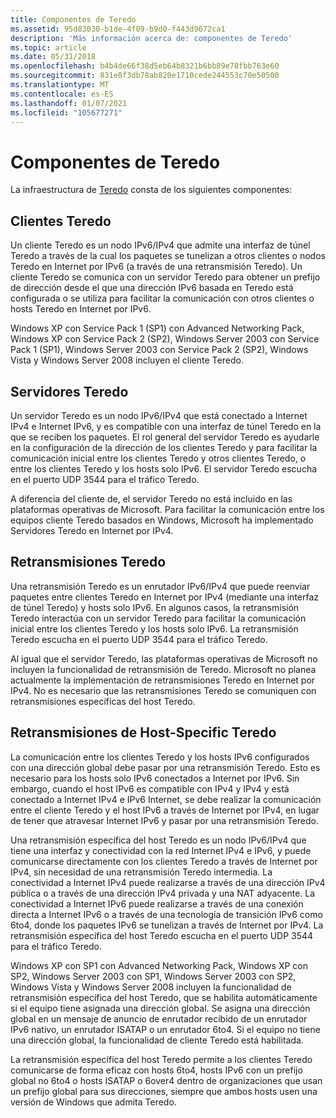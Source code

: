 ```yaml
---
title: Componentes de Teredo
ms.assetid: 95d83030-b1de-4f09-b9d0-f443d9672ca1
description: 'Más información acerca de: componentes de Teredo'
ms.topic: article
ms.date: 05/31/2018
ms.openlocfilehash: b4b4de66f38d5eb64b8321b6bb89e78fbb763e60
ms.sourcegitcommit: 831e8f3db78ab820e1710cede244553c70e50500
ms.translationtype: MT
ms.contentlocale: es-ES
ms.lasthandoff: 01/07/2021
ms.locfileid: "105677271"
---
```

# <a name="teredo-components"></a>Componentes de Teredo

La infraestructura de [Teredo](about-teredo.md) consta de los siguientes componentes:

## <a name="teredo-clients"></a>Clientes Teredo

Un cliente Teredo es un nodo IPv6/IPv4 que admite una interfaz de túnel Teredo a través de la cual los paquetes se tunelizan a otros clientes o nodos Teredo en Internet por IPv6 (a través de una retransmisión Teredo). Un cliente Teredo se comunica con un servidor Teredo para obtener un prefijo de dirección desde el que una dirección IPv6 basada en Teredo está configurada o se utiliza para facilitar la comunicación con otros clientes o hosts Teredo en Internet por IPv6.

Windows XP con Service Pack 1 (SP1) con Advanced Networking Pack, Windows XP con Service Pack 2 (SP2), Windows Server 2003 con Service Pack 1 (SP1), Windows Server 2003 con Service Pack 2 (SP2), Windows Vista y Windows Server 2008 incluyen el cliente Teredo.

## <a name="teredo-servers"></a>Servidores Teredo

Un servidor Teredo es un nodo IPv6/IPv4 que está conectado a Internet IPv4 e Internet IPv6, y es compatible con una interfaz de túnel Teredo en la que se reciben los paquetes. El rol general del servidor Teredo es ayudarle en la configuración de la dirección de los clientes Teredo y para facilitar la comunicación inicial entre los clientes Teredo y otros clientes Teredo, o entre los clientes Teredo y los hosts solo IPv6. El servidor Teredo escucha en el puerto UDP 3544 para el tráfico Teredo.

A diferencia del cliente de, el servidor Teredo no está incluido en las plataformas operativas de Microsoft. Para facilitar la comunicación entre los equipos cliente Teredo basados en Windows, Microsoft ha implementado Servidores Teredo en Internet por IPv4.

## <a name="teredo-relays"></a>Retransmisiones Teredo

Una retransmisión Teredo es un enrutador IPv6/IPv4 que puede reenviar paquetes entre clientes Teredo en Internet por IPv4 (mediante una interfaz de túnel Teredo) y hosts solo IPv6. En algunos casos, la retransmisión Teredo interactúa con un servidor Teredo para facilitar la comunicación inicial entre los clientes Teredo y los hosts solo IPv6. La retransmisión Teredo escucha en el puerto UDP 3544 para el tráfico Teredo.

Al igual que el servidor Teredo, las plataformas operativas de Microsoft no incluyen la funcionalidad de retransmisión de Teredo. Microsoft no planea actualmente la implementación de retransmisiones Teredo en Internet por IPv4. No es necesario que las retransmisiones Teredo se comuniquen con retransmisiones específicas del host Teredo.

## <a name="teredo-host-specific-relays"></a>Retransmisiones de Host-Specific Teredo

La comunicación entre los clientes Teredo y los hosts IPv6 configurados con una dirección global debe pasar por una retransmisión Teredo. Esto es necesario para los hosts solo IPv6 conectados a Internet por IPv6. Sin embargo, cuando el host IPv6 es compatible con IPv4 y IPv4 y está conectado a Internet IPv4 e IPv6 Internet, se debe realizar la comunicación entre el cliente Teredo y el host IPv6 a través de Internet por IPv4, en lugar de tener que atravesar Internet IPv6 y pasar por una retransmisión Teredo.

Una retransmisión específica del host Teredo es un nodo IPv6/IPv4 que tiene una interfaz y conectividad con la red Internet IPv4 e IPv6, y puede comunicarse directamente con los clientes Teredo a través de Internet por IPv4, sin necesidad de una retransmisión Teredo intermedia. La conectividad a Internet IPv4 puede realizarse a través de una dirección IPv4 pública o a través de una dirección IPv4 privada y una NAT adyacente. La conectividad a Internet IPv6 puede realizarse a través de una conexión directa a Internet IPv6 o a través de una tecnología de transición IPv6 como 6to4, donde los paquetes IPv6 se tunelizan a través de Internet por IPv4. La retransmisión específica del host Teredo escucha en el puerto UDP 3544 para el tráfico Teredo.

Windows XP con SP1 con Advanced Networking Pack, Windows XP con SP2, Windows Server 2003 con SP1, Windows Server 2003 con SP2, Windows Vista y Windows Server 2008 incluyen la funcionalidad de retransmisión específica del host Teredo, que se habilita automáticamente si el equipo tiene asignada una dirección global. Se asigna una dirección global en un mensaje de anuncio de enrutador recibido de un enrutador IPv6 nativo, un enrutador ISATAP o un enrutador 6to4. Si el equipo no tiene una dirección global, la funcionalidad de cliente Teredo está habilitada.

La retransmisión específica del host Teredo permite a los clientes Teredo comunicarse de forma eficaz con hosts 6to4, hosts IPv6 con un prefijo global no 6to4 o hosts ISATAP o 6over4 dentro de organizaciones que usan un prefijo global para sus direcciones, siempre que ambos hosts usen una versión de Windows que admita Teredo.

 

 




